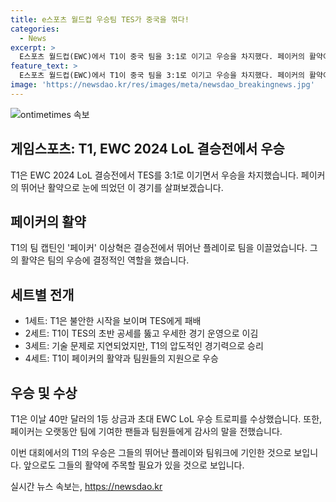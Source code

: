 ```yaml
---
title: e스포츠 월드컵 우승팀 TES가 중국을 꺾다!
categories:
  - News
excerpt: >
  E스포츠 월드컵(EWC)에서 T1이 중국 팀을 3:1로 이기고 우승을 차지했다. 페이커의 활약이 돋보였고, 팀은 40만 달러 상금과 우승 트로피를 획득했다. 중간에 기술 문제로 경기가 지연됐지만, T1은 결국 우승을 차지했고 페이커는 팬들과 팀원들에게 감사의 말을 전했다.
feature_text: >
  E스포츠 월드컵(EWC)에서 T1이 중국 팀을 3:1로 이기고 우승을 차지했다. 페이커의 활약이 돋보였고, 팀은 40만 달러 상금과 우승 트로피를 획득했다. 중간에 기술 문제로 경기가 지연됐지만, T1은 결국 우승을 차지했고 페이커는 팬들과 팀원들에게 감사의 말을 전했다.
image: 'https://newsdao.kr/res/images/meta/newsdao_breakingnews.jpg'
---
```


<p><img src="https://newsdao.kr/res/images/meta/newsdao_breakingnews.jpg" alt="ontimetimes 속보" /></p>

<h2 data-ke-size="size26">게임스포츠: T1, EWC 2024 LoL 결승전에서 우승</h2>

<p>T1은 EWC 2024 LoL 결승전에서 TES를 3:1로 이기면서 우승을 차지했습니다. 페이커의 뛰어난 활약으로 눈에 띄었던 이 경기를 살펴보겠습니다.</p>

<h2 data-ke-size="size24">페이커의 활약</h2>

<p>T1의 팀 캡틴인 '페이커' 이상혁은 결승전에서 뛰어난 플레이로 팀을 이끌었습니다. 그의 활약은 팀의 우승에 결정적인 역할을 했습니다.</p>

<h2 data-ke-size="size24">세트별 전개</h2>

<ul>
  <li>1세트: T1은 불안한 시작을 보이며 TES에게 패배</li>
  <li>2세트: T1이 TES의 초반 공세를 뚫고 우세한 경기 운영으로 이김</li>
  <li>3세트: 기술 문제로 지연되었지만, T1의 압도적인 경기력으로 승리</li>
  <li>4세트: T1이 페이커의 활약과 팀원들의 지원으로 우승</li>
</ul>

<h2 data-ke-size="size24">우승 및 수상</h2>

<p>T1은 이날 40만 달러의 1등 상금과 초대 EWC LoL 우승 트로피를 수상했습니다. 또한, 페이커는 오랫동안 팀에 기여한 팬들과 팀원들에게 감사의 말을 전했습니다.</p>

<p>이번 대회에서의 T1의 우승은 그들의 뛰어난 플레이와 팀워크에 기인한 것으로 보입니다. 앞으로도 그들의 활약에 주목할 필요가 있을 것으로 보입니다.</p>
실시간 뉴스 속보는, <a href="https://newsdao.kr" rel="dofollow">https://newsdao.kr</a>


